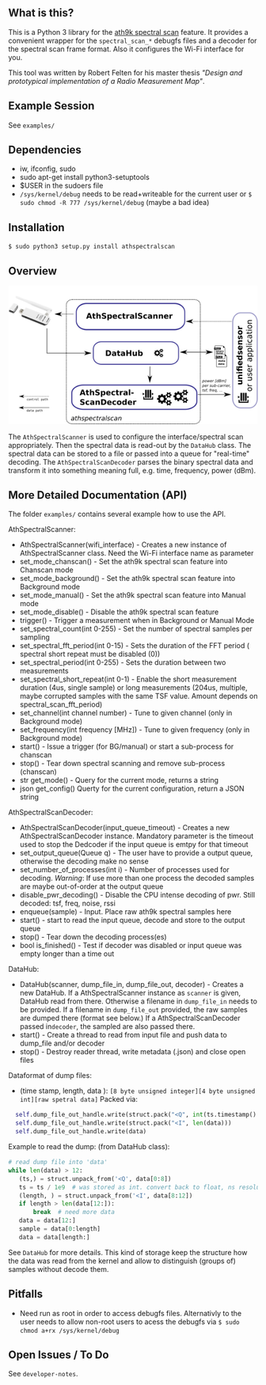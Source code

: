 
## What is this? 

This is a Python 3 library for the [ath9k spectral scan](https://wireless.wiki.kernel.org/en/users/drivers/ath9k/spectral_scan)
feature. It provides a convenient wrapper for the ```spectral_scan_*``` debugfs files and a decoder for the spectral
scan frame format. Also it configures the Wi-Fi interface for you.

This tool was written by Robert Felten for his master thesis _"Design and prototypical implementation of a Radio
Measurement Map"_.

## Example Session
 
See ```examples/```


## Dependencies

 * iw, ifconfig, sudo
 * sudo apt-get install python3-setuptools
 * $USER in the sudoers file
 * ```/sys/kernel/debug``` needs to be read+writeable for the current user
 or ```$ sudo chmod -R 777 /sys/kernel/debug``` (maybe a bad idea)
  

## Installation

```
$ sudo python3 setup.py install athspectralscan
```


## Overview

![Architecure of the athspectralscan module](athspectralscan.png)


The ```AthSpectralScanner``` is used to configure the interface/spectral scan appropriately.
Then the spectral data is read-out by the ```DataHub``` class. The spectral data can be stored to a file 
or passed into a queue for "real-time" decoding. The ```AthSpectralScanDecoder``` parses the binary spectral 
data and transform it into something meaning full, e.g. time, frequency, power (dBm).


## More Detailed Documentation (API)

The folder ```examples/``` contains several example how to use the API.

AthSpectralScanner:
 
 * AthSpectralScanner(wifi_interface) - Creates a new instance of AthSpectralScanner class. Need the Wi-Fi interface name as parameter
 * set_mode_chanscan() - Set the ath9k spectral scan feature into Chanscan mode
 * set_mode_background() - Set the ath9k spectral scan feature into Background mode
 * set_mode_manual() - Set the ath9k spectral scan feature into Manual mode
 * set_mode_disable() - Disable the ath9k spectral scan feature
 * trigger() - Trigger a measurement when in Background or Manual Mode
 * set_spectral_count(int 0-255) - Set the number of spectral samples per sampling
 * set_spectral_fft_period(int 0-15) - Sets the duration of the FFT period ( spectral short repeat must be disabled (0))
 * set_spectral_period(int 0-255) - Sets the duration between two measurements
 * set_spectral_short_repeat(int 0-1) -  Enable the short measurement duration (4us, single sample) or long measurements (204us, multiple, maybe corrupted samples with the same TSF value. Amount depends on spectral_scan_fft_period)
 * set_channel(int channel number) - Tune to given channel (only in Background mode)
 * set_frequency(int frequency [MHz]) - Tune to given frequency (only in Background mode)
 * start() - Issue a trigger (for BG/manual) or start a sub-process for chanscan
 * stop() - Tear down spectral scanning and remove sub-process (chanscan)
 * str get_mode() - Query for the current mode, returns a string
 * json get_config() Querty for the current configuration, return a JSON string

AthSpectralScanDecoder:
 * AthSpectralScanDecoder(input_queue_timeout) - Creates a new AthSpectralScanDecoder instance. Mandatory parameter is the timeout used to stop the Dedcoder if the input queue is emtpy for that timeout
 * set_output_queue(Queue q) - The user have to provide a output queue, otherwise the decoding make no sense
 * set_number_of_processes(int i) - Number of processes used for decoding.
 _Warning_: If use more than one process the decoded samples are maybe out-of-order at the output queue
 * disable_pwr_decoding() - Disable the CPU intense decoding of pwr. Still decoded: tsf, freq, noise, rssi
 * enqueue(sample) - Input. Place raw ath9k spectral samples here
 * start() - start to read the input queue, decode and store to the output queue
 * stop() - Tear down the decoding process(es)
 * bool is_finished() - Test if decoder was disabled or input queue was empty longer than a time out

DataHub:
 * DataHub(scanner, dump_file_in, dump_file_out, decoder) - Creates a new DataHub. If a AthSpectralScanner instance as ```scanner``` is given, DataHub read from there. Otherwise a filename in ```dump_file_in``` needs to be provided.
   If a filename in ```dump_file_out``` provided, the raw samples are dumped there (format see below.) If  a AthSpectralScanDecoder passed in```decoder```, the sampled are also passed there.
 * start() - Create a thread to read from input file and push data to dump_file and/or decoder
 * stop() - Destroy reader thread, write metadata (.json) and close open files

Dataformat of dump files:
 * (time stamp, length, data ): ```[8 byte unsigned integer][4 byte unsigned int][raw spetral data]``` Packed via:
  ```python
    self.dump_file_out_handle.write(struct.pack("<Q", int(ts.timestamp() * 1e9)))  # int, ns resolution
    self.dump_file_out_handle.write(struct.pack("<I", len(data)))
    self.dump_file_out_handle.write(data)
 ```
 Example to read the dump: (from DataHub class):
 ```python
# read dump file into 'data'
while len(data) > 12:
    (ts,) = struct.unpack_from('<Q', data[0:8])
    ts = ts / 1e9  # was stored as int. convert back to float, ns resolution
    (length, ) = struct.unpack_from('<I', data[8:12])
    if length > len(data[12:]):
        break  # need more data
    data = data[12:]
    sample = data[0:length]
    data = data[length:]
```
See ```DataHub``` for more details. This kind of storage keep the structure how the data was read from the kernel and allow
to distinguish (groups of) samples without decode them.
  
## Pitfalls

 * Need run as root in order to access debugfs files. Alternativly to the user needs to allow non-root
 users to acess the debugfs via ```$ sudo chmod a+rx /sys/kernel/debug```

## Open Issues / To Do

See ```developer-notes```.